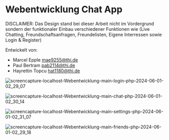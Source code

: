 # Webentwicklung Chat App

DISCLAIMER: Das Design stand bei dieser Arbeit nicht im Vordergrund sondern der funktionaler Einbau verschiedener Funktionen wie 
(Live Chatting, Freundschaftsanfragen, Freundelisten, Eigene Interressen sowie Login & Register)

Entwickelt von:
- Marcel Epple mae9255@thi.de
- Paul Bertram pab2114@thi.de
- Hayrettin Topcu hat1180@thi.de


![screencapture-localhost-Webentwicklung-main-login-php-2024-06-01-02_29_07](https://github.com/MarcelEpple/WebChatApp/assets/147624749/e14f292b-c64a-4aad-ae6d-b775d2cc911f)


![screencapture-localhost-Webentwicklung-main-chat-php-2024-06-01-02_30_14](https://github.com/MarcelEpple/WebChatApp/assets/147624749/0d66cbad-1de0-4338-8349-21a6590d729e)


![screencapture-localhost-Webentwicklung-main-settings-php-2024-06-01-02_31_07](https://github.com/MarcelEpple/WebChatApp/assets/147624749/e0ec4e71-abb2-4e37-99fe-3776bfbd5510)


![screencapture-localhost-Webentwicklung-main-friends-php-2024-06-01-02_29_18](https://github.com/MarcelEpple/WebChatApp/assets/147624749/d4d495f1-84da-449f-8dce-c237c4e23789)

